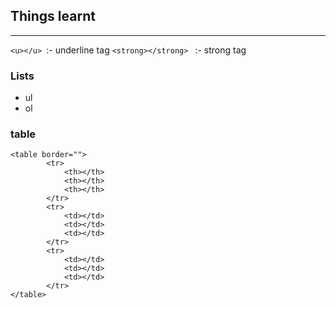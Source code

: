 ## Things learnt

---

`<u></u> `:- underline tag
`<strong></strong> ` :- strong tag

### Lists

- ul
- ol

### table

```
<table border="">
        <tr>
            <th></th>
            <th></th>
            <th></th>
        </tr>
        <tr>
            <td></td>
            <td></td>
            <td></td>
        </tr>
        <tr>
            <td></td>
            <td></td>
            <td></td>
        </tr>
</table>
```